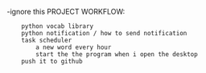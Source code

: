 -ignore this
PROJECT WORKFLOW:

        python vocab library
        python notification / how to send notification
        task scheduler
            a new word every hour
            start the the program when i open the desktop
        push it to github
